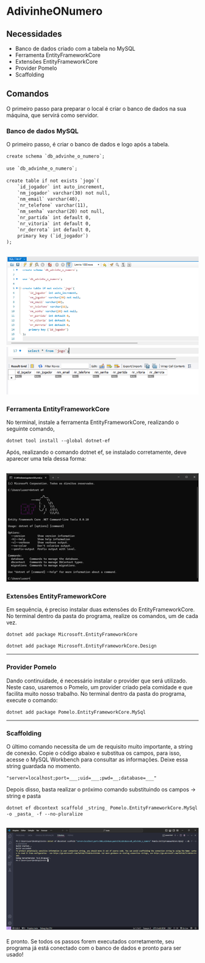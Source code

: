 # AdivinheONumero

## Necessidades
- Banco de dados criado com a tabela no MySQL 
- Ferramenta EntityFrameworkCore 
- Extensões EntityFrameworkCore 
- Provider Pomelo
- Scaffolding

## Comandos 
O primeiro passo para preparar o local é criar o banco de dados na sua máquina, que servirá como servidor.

### Banco de dados MySQL
O primeiro passo, é criar o banco de dados e logo após a tabela.
```
create schema `db_advinhe_o_numero`;

use `db_advinhe_o_numero`;

create table if not exists `jogo`(
	`id_jogador` int auto_increment,
    `nm_jogador` varchar(30) not null,
    `nm_email` varchar(40),
    `nr_telefone` varchar(11),
    `nm_senha` varchar(20) not null,
    `nr_partida` int default 0,
    `nr_vitoria` int default 0,
    `nr_derrota` int default 0,
    primary key (`id_jogador`)
);
```

![Criando banco e tabela](img/bd_1.png)
![Visualizando tabela](img/bd_2.png)
---
### Ferramenta EntityFrameworkCore
No terminal, instale a ferramenta EntityFrameworkCore, realizando o seguinte comando,

```
dotnet tool install --global dotnet-ef
```
Após, realizando o comando dotnet ef, se instalado corretamente, deve aparecer uma tela dessa forma:

![Foto dotnet ef](img/dotnet-ef.png)
---
### Extensões EntityFrameworkCore

Em sequência, é preciso instalar duas extensões do EntityFrameworkCore. No terminal dentro da pasta do programa, realize os comandos, um de cada vez.

```
dotnet add package Microsoft.EntityFrameworkCore
```
```
dotnet add package Microsoft.EntityFrameworkCore.Design
```
---
### Provider Pomelo
Dando continuidade, é necessário instalar o provider que será utilizado. Neste caso, usaremos o Pomelo, um provider criado pela comidade e que facilita muito nosso trabalho. No terminal dentro da pasta do programa, execute o comando:

```
dotnet add package Pomelo.EntityFrameworkCore.MySql
```
---
### Scaffolding
O último comando necessita de um de requisito muito importante, a string de conexão. Copie o código abaixo e substitua os campos, para isso, acesse o MySQL Workbench para consultar as informações. Deixe essa string guardada no momento.

```
"server=localhost;port=___;uid=___;pwd=__;database=___" 
```

Depois disso, basta realizar o próximo comando substituindo os campos -> string e pasta

```
dotnet ef dbcontext scaffold _string_ Pomelo.EntityFrameworkCore.MySql -o _pasta_ -f --no-pluralize
```

![Mensagem de sucesso](img/scaffold.png)
---
E pronto. Se todos os passos forem executados corretamente, seu programa já está conectado com o banco de dados e pronto para ser usado!